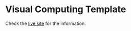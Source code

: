 # Visual Computing Template

Check the [live site](https://graphiccuys.github.io/vc/) for the information.